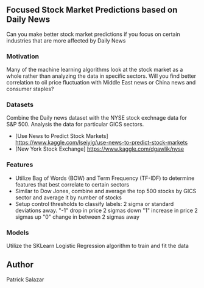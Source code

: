 ## Focused Stock Market Predictions based on Daily News
Can you make better stock market predictions if you focus on certain industries that are more affected by Daily News

### Motivation
Many of the machine learning algorithms look at the stock market as a whole rather than analyzing the data in specific sectors.  Will you find better correlation to oil price fluctuation with Middle East news or China news and consumer staples?

### Datasets
Combine the Daily news dataset with the NYSE stock exchnage data for S&P 500.  Analysis the data for particular GICS sectors.
- [Use News to Predict Stock Markets] https://www.kaggle.com/lseiyjg/use-news-to-predict-stock-markets
- [New York Stock Exchange] https://www.kaggle.com/dgawlik/nyse

### Features
- Utilize Bag of Words (BOW) and Term Frequency (TF-IDF) to determine features that best correlate to certain sectors
- Similar to Dow Jones, combine and average the top 500 stocks by GICS sector and average it by number of stocks
- Setup control thresholds to classify labels:  2 sigma or standard deviations away.
    "-1" drop in price 2 sigmas down
    "1" increase in price 2 sigmas up
    "0" change in between 2 sigmas away

### Models
Utilize the SKLearn Logistic Regression algorithm to train and fit the data

## Author
Patrick Salazar